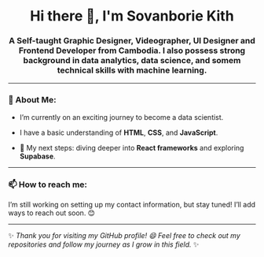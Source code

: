 <h1 align="center">Hi there 👋, I'm Sovanborie Kith</h1>
<h3 align="center">A Self-taught Graphic Designer, Videographer, UI Designer and Frontend Developer from Cambodia. I also possess strong background in data analytics, data science, and somem technical skills with machine learning.
</h3>

---

<h3 align="left"> 🌱 About Me:</h3>

- I’m currently on an exciting journey to become a data scientist.

- I have a basic understanding of **HTML**, **CSS**, and **JavaScript**.
 
- 🔭 My next steps: diving deeper into **React frameworks** and exploring **Supabase**.

---

<h3 align="left"> 📫 How to reach me:</h3>
<p align="left">I’m still working on setting up my contact information, but stay tuned! I’ll add ways to reach out soon. 😊</p>

---

<p align="left">✨ <em>Thank you for visiting my GitHub profile! 😄 Feel free to check out my repositories and follow my journey as I grow in this field.</em> ✨</p>
